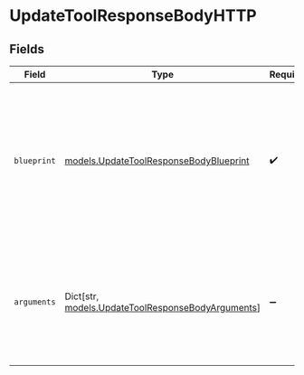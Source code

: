 # UpdateToolResponseBodyHTTP


## Fields

| Field                                                                                                                                                       | Type                                                                                                                                                        | Required                                                                                                                                                    | Description                                                                                                                                                 |
| ----------------------------------------------------------------------------------------------------------------------------------------------------------- | ----------------------------------------------------------------------------------------------------------------------------------------------------------- | ----------------------------------------------------------------------------------------------------------------------------------------------------------- | ----------------------------------------------------------------------------------------------------------------------------------------------------------- |
| `blueprint`                                                                                                                                                 | [models.UpdateToolResponseBodyBlueprint](../models/updatetoolresponsebodyblueprint.md)                                                                      | :heavy_check_mark:                                                                                                                                          | The blueprint for the HTTP request. The `arguments` field will be used to replace the placeholders in the `url`, `headers`, `body`, and `arguments` fields. |
| `arguments`                                                                                                                                                 | Dict[str, [models.UpdateToolResponseBodyArguments](../models/updatetoolresponsebodyarguments.md)]                                                           | :heavy_minus_sign:                                                                                                                                          | The arguments to send with the request. The keys will be used to replace the placeholders in the `blueprint` field.                                         |